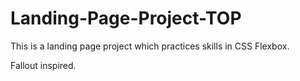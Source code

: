 # Landing-Page-Project-TOP

This is a landing page project which practices skills in CSS Flexbox.

Fallout inspired.
